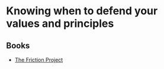 # Knowing when to defend your values and principles

## Books

* [The Friction Project](https://a.co/d/b4g9Lvu)
